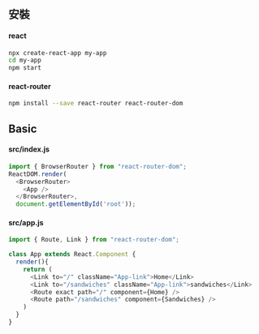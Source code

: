 ## 安裝
#### react
```sh
npx create-react-app my-app
cd my-app
npm start
```
#### react-router
```sh
npm install --save react-router react-router-dom
```

## Basic
#### src/index.js
```javascript
import { BrowserRouter } from "react-router-dom";
ReactDOM.render(
  <BrowserRouter>
    <App />
  </BrowserRouter>,
  document.getElementById('root'));
```
#### src/app.js
```javascript
import { Route, Link } from "react-router-dom";

class App extends React.Component {
  render(){
    return (
      <Link to="/" className="App-link">Home</Link>
      <Link to="/sandwiches" className="App-link">sandwiches</Link>
      <Route exact path="/" component={Home} />
      <Route path="/sandwiches" component={Sandwiches} />
    )
  }
}
```
